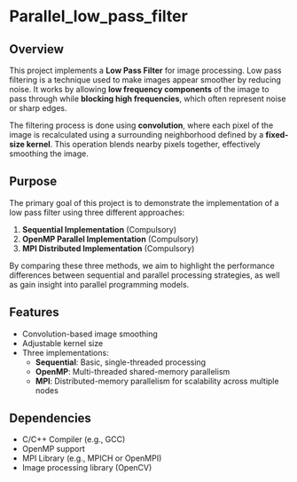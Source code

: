 # Parallel_low_pass_filter

## Overview

This project implements a **Low Pass Filter** for image processing. Low pass filtering is a technique used to make images appear smoother by reducing noise. It works by allowing **low frequency components** of the image to pass through while **blocking high frequencies**, which often represent noise or sharp edges.

The filtering process is done using **convolution**, where each pixel of the image is recalculated using a surrounding neighborhood defined by a **fixed-size kernel**. This operation blends nearby pixels together, effectively smoothing the image.

## Purpose

The primary goal of this project is to demonstrate the implementation of a low pass filter using three different approaches:

1. **Sequential Implementation** (Compulsory)
2. **OpenMP Parallel Implementation** (Compulsory)
3. **MPI Distributed Implementation** (Compulsory)

By comparing these three methods, we aim to highlight the performance differences between sequential and parallel processing strategies, as well as gain insight into parallel programming models.

## Features

- Convolution-based image smoothing
- Adjustable kernel size
- Three implementations:
  - **Sequential**: Basic, single-threaded processing
  - **OpenMP**: Multi-threaded shared-memory parallelism
  - **MPI**: Distributed-memory parallelism for scalability across multiple nodes

## Dependencies

- C/C++ Compiler (e.g., GCC)
- OpenMP support
- MPI Library (e.g., MPICH or OpenMPI)
- Image processing library (OpenCV)
